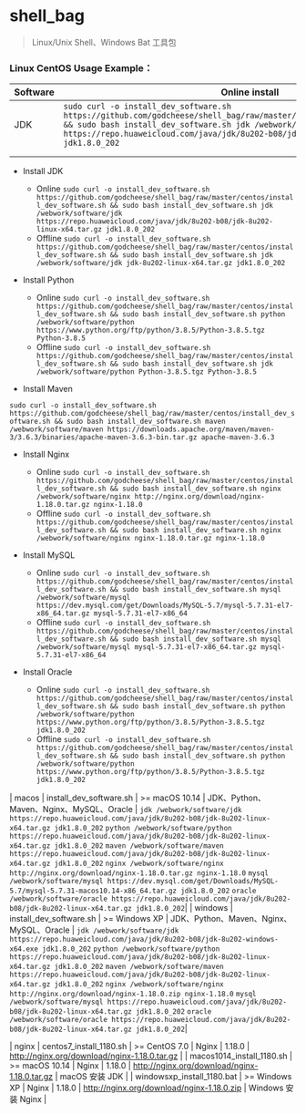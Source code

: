 # shell_bag
> Linux/Unix Shell、Windows Bat 工具包

### Linux CentOS Usage Example：





| Software | Online install                                               | Offline install                                              |
| -------- | ------------------------------------------------------------ | ------------------------------------------------------------ |
| JDK      | ```sudo curl -o install_dev_software.sh https://github.com/godcheese/shell_bag/raw/master/centos/install_dev_software.sh && sudo bash install_dev_software.sh jdk /webwork/software/jdk https://repo.huaweicloud.com/java/jdk/8u202-b08/jdk-8u202-linux-x64.tar.gz jdk1.8.0_202``` | ```sudo curl -o install_dev_software.sh https://github.com/godcheese/shell_bag/raw/master/centos/install_dev_software.sh && sudo bash install_dev_software.sh jdk /webwork/software/jdk jdk-8u202-linux-x64.tar.gz jdk1.8.0_202``` |
|          |                                                              |                                                              |
|          |                                                              |                                                              |








- Install JDK
    - Online
    ```sudo curl -o install_dev_software.sh https://github.com/godcheese/shell_bag/raw/master/centos/install_dev_software.sh && sudo bash install_dev_software.sh jdk /webwork/software/jdk https://repo.huaweicloud.com/java/jdk/8u202-b08/jdk-8u202-linux-x64.tar.gz jdk1.8.0_202```
    - Offline
    ```sudo curl -o install_dev_software.sh https://github.com/godcheese/shell_bag/raw/master/centos/install_dev_software.sh && sudo bash install_dev_software.sh jdk /webwork/software/jdk jdk-8u202-linux-x64.tar.gz jdk1.8.0_202```

- Install Python
    - Online
    ```sudo curl -o install_dev_software.sh https://github.com/godcheese/shell_bag/raw/master/centos/install_dev_software.sh && sudo bash install_dev_software.sh python /webwork/software/python https://www.python.org/ftp/python/3.8.5/Python-3.8.5.tgz Python-3.8.5```
     - Offline
    ```sudo curl -o install_dev_software.sh https://github.com/godcheese/shell_bag/raw/master/centos/install_dev_software.sh && sudo bash install_dev_software.sh jdk /webwork/software/python Python-3.8.5.tgz Python-3.8.5```

- Install Maven

```sudo curl -o install_dev_software.sh https://github.com/godcheese/shell_bag/raw/master/centos/install_dev_software.sh && sudo bash install_dev_software.sh maven /webwork/software/maven https://downloads.apache.org/maven/maven-3/3.6.3/binaries/apache-maven-3.6.3-bin.tar.gz apache-maven-3.6.3```

- Install Nginx
    - Online
    ```sudo curl -o install_dev_software.sh https://github.com/godcheese/shell_bag/raw/master/centos/install_dev_software.sh && sudo bash install_dev_software.sh nginx /webwork/software/nginx http://nginx.org/download/nginx-1.18.0.tar.gz nginx-1.18.0```
    - Offline
    ```sudo curl -o install_dev_software.sh https://github.com/godcheese/shell_bag/raw/master/centos/install_dev_software.sh && sudo bash install_dev_software.sh nginx /webwork/software/nginx nginx-1.18.0.tar.gz nginx-1.18.0```

- Install MySQL
    - Online
    ```sudo curl -o install_dev_software.sh https://github.com/godcheese/shell_bag/raw/master/centos/install_dev_software.sh && sudo bash install_dev_software.sh mysql /webwork/software/mysql https://dev.mysql.com/get/Downloads/MySQL-5.7/mysql-5.7.31-el7-x86_64.tar.gz mysql-5.7.31-el7-x86_64```
    - Offline
    ```sudo curl -o install_dev_software.sh https://github.com/godcheese/shell_bag/raw/master/centos/install_dev_software.sh && sudo bash install_dev_software.sh mysql /webwork/software/mysql mysql-5.7.31-el7-x86_64.tar.gz mysql-5.7.31-el7-x86_64```
    
- Install Oracle
    - Online
    ```sudo curl -o install_dev_software.sh https://github.com/godcheese/shell_bag/raw/master/centos/install_dev_software.sh && sudo bash install_dev_software.sh python /webwork/software/python https://www.python.org/ftp/python/3.8.5/Python-3.8.5.tgz jdk1.8.0_202```
    - Offline
    ```sudo curl -o install_dev_software.sh https://github.com/godcheese/shell_bag/raw/master/centos/install_dev_software.sh && sudo bash install_dev_software.sh python /webwork/software/python https://www.python.org/ftp/python/3.8.5/Python-3.8.5.tgz jdk1.8.0_202```




| macos | install_dev_software.sh | >= macOS 10.14 | JDK、Python、Maven、Nginx、MySQL、Oracle | ```jdk /webwork/software/jdk https://repo.huaweicloud.com/java/jdk/8u202-b08/jdk-8u202-linux-x64.tar.gz jdk1.8.0_202``` ```python /webwork/software/python https://repo.huaweicloud.com/java/jdk/8u202-b08/jdk-8u202-linux-x64.tar.gz jdk1.8.0_202``` ```maven /webwork/software/maven https://repo.huaweicloud.com/java/jdk/8u202-b08/jdk-8u202-linux-x64.tar.gz jdk1.8.0_202``` ```nginx /webwork/software/nginx http://nginx.org/download/nginx-1.18.0.tar.gz nginx-1.18.0``` ```mysql /webwork/software/mysql https://dev.mysql.com/get/Downloads/MySQL-5.7/mysql-5.7.31-macos10.14-x86_64.tar.gz jdk1.8.0_202``` ```oracle /webwork/software/oracle https://repo.huaweicloud.com/java/jdk/8u202-b08/jdk-8u202-linux-x64.tar.gz jdk1.8.0_202```|
| windows | install_dev_software.sh | >= Windows XP | JDK、Python、Maven、Nginx、MySQL、Oracle | ```jdk /webwork/software/jdk https://repo.huaweicloud.com/java/jdk/8u202-b08/jdk-8u202-windows-x64.exe jdk1.8.0_202``` ```python /webwork/software/python https://repo.huaweicloud.com/java/jdk/8u202-b08/jdk-8u202-linux-x64.tar.gz jdk1.8.0_202``` ```maven /webwork/software/maven https://repo.huaweicloud.com/java/jdk/8u202-b08/jdk-8u202-linux-x64.tar.gz jdk1.8.0_202``` ```nginx /webwork/software/nginx http://nginx.org/download/nginx-1.18.0.zip nginx-1.18.0``` ```mysql /webwork/software/mysql https://repo.huaweicloud.com/java/jdk/8u202-b08/jdk-8u202-linux-x64.tar.gz jdk1.8.0_202``` ```oracle /webwork/software/oracle https://repo.huaweicloud.com/java/jdk/8u202-b08/jdk-8u202-linux-x64.tar.gz jdk1.8.0_202```|





| nginx | centos7_install_1180.sh | >= CentOS 7.0 | Nginx | 1.18.0 | http://nginx.org/download/nginx-1.18.0.tar.gz |
| macos1014_install_1180.sh | >= macOS 10.14 | Nginx | 1.18.0 | http://nginx.org/download/nginx-1.18.0.tar.gz | macOS 安装 JDK |
| windowsxp_install_1180.bat | >= Windows XP | Nginx | 1.18.0 | http://nginx.org/download/nginx-1.18.0.zip | Windows 安装 Nginx |
